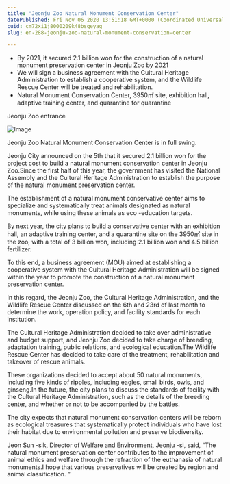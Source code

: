 ```yaml
---
title: "Jeonju Zoo Natural Monument Conservation Center"
datePublished: Fri Nov 06 2020 13:51:18 GMT+0000 (Coordinated Universal Time)
cuid: cm72xi1j8000209k48bsqeyag
slug: en-288-jeonju-zoo-natural-monument-conservation-center

---
```



- By 2021, it secured 2.1 billion won for the construction of a natural monument preservation center in Jeonju Zoo by 2021
- We will sign a business agreement with the Cultural Heritage Administration to establish a cooperative system, and the Wildlife Rescue Center will be treated and rehabilitation.
- Natural Monument Conservation Center, 3950㎡ site, exhibition hall, adaptive training center, and quarantine for quarantine

Jeonju Zoo entrance

![Image](https://cdn.hashnode.com/res/hashnode/image/upload/v1739426285703/99c541f1-e5b8-4450-9545-0e0cebff08b4.jpeg)

Jeonju Zoo Natural Monument Conservation Center is in full swing.

Jeonju City announced on the 5th that it secured 2.1 billion won for the project cost to build a natural monument conservation center in Jeonju Zoo.Since the first half of this year, the government has visited the National Assembly and the Cultural Heritage Administration to establish the purpose of the natural monument preservation center.

The establishment of a natural monument conservative center aims to specialize and systematically treat animals designated as natural monuments, while using these animals as eco -education targets.

By next year, the city plans to build a conservative center with an exhibition hall, an adaptive training center, and a quarantine site on the 3950㎡ site in the zoo, with a total of 3 billion won, including 2.1 billion won and 4.5 billion fertilizer.

To this end, a business agreement (MOU) aimed at establishing a cooperative system with the Cultural Heritage Administration will be signed within the year to promote the construction of a natural monument preservation center.

In this regard, the Jeonju Zoo, the Cultural Heritage Administration, and the Wildlife Rescue Center discussed on the 6th and 23rd of last month to determine the work, operation policy, and facility standards for each institution.

The Cultural Heritage Administration decided to take over administrative and budget support, and Jeonju Zoo decided to take charge of breeding, adaptation training, public relations, and ecological education.The Wildlife Rescue Center has decided to take care of the treatment, rehabilitation and takeover of rescue animals.

These organizations decided to accept about 50 natural monuments, including five kinds of ripples, including eagles, small birds, owls, and ginseng.In the future, the city plans to discuss the standards of facility with the Cultural Heritage Administration, such as the details of the breeding center, and whether or not to be accompanied by the battles.

The city expects that natural monument conservation centers will be reborn as ecological treasures that systematically protect individuals who have lost their habitat due to environmental pollution and preserve biodiversity.

Jeon Sun -sik, Director of Welfare and Environment, Jeonju -si, said, “The natural monument preservation center contributes to the improvement of animal ethics and welfare through the refraction of the euthanasia of natural monuments.I hope that various preservatives will be created by region and animal classification. ”